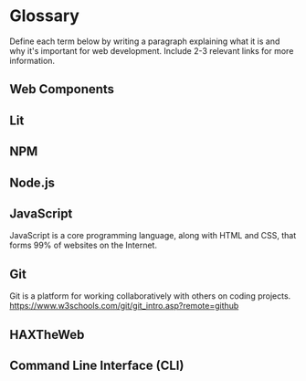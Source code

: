 # Glossary

Define each term below by writing a paragraph explaining what it is and why it's important for web development. Include 2-3 relevant links for more information.

## Web Components


## Lit


## NPM


## Node.js


## JavaScript
JavaScript is a core programming language, along with HTML and CSS, that forms 99% of websites on the Internet.

## Git
Git is a platform for working collaboratively with others on coding projects. 
https://www.w3schools.com/git/git_intro.asp?remote=github


## HAXTheWeb


## Command Line Interface (CLI)
